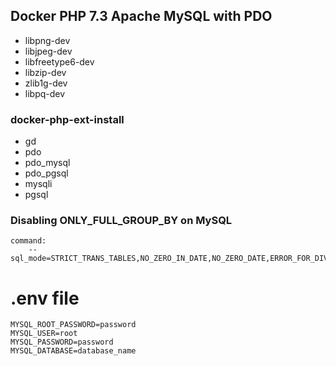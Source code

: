 ## Docker PHP 7.3 Apache MySQL with PDO

- libpng-dev
- libjpeg-dev
- libfreetype6-dev
- libzip-dev
- zlib1g-dev
- libpq-dev

### docker-php-ext-install
- gd
- pdo
- pdo_mysql
- pdo_pgsql
- mysqli
- pgsql

### Disabling ONLY_FULL_GROUP_BY on MySQL

    command:
        --sql_mode=STRICT_TRANS_TABLES,NO_ZERO_IN_DATE,NO_ZERO_DATE,ERROR_FOR_DIVISION_BY_ZERO,NO_ENGINE_SUBSTITUTION

# .env file
    MYSQL_ROOT_PASSWORD=password
    MYSQL_USER=root
    MYSQL_PASSWORD=password
    MYSQL_DATABASE=database_name